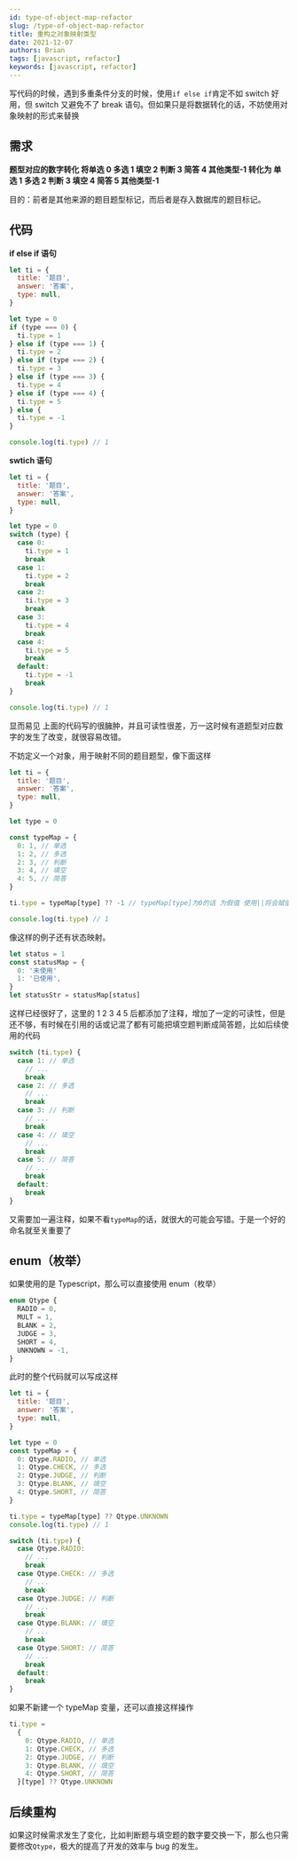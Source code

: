 ```yaml
---
id: type-of-object-map-refactor
slug: /type-of-object-map-refactor
title: 重构之对象映射类型
date: 2021-12-07
authors: Brian
tags: [javascript, refactor]
keywords: [javascript, refactor]
---
```


写代码的时候，遇到多重条件分支的时候，使用`if else if`肯定不如 switch 好用，但 switch 又避免不了 break 语句。但如果只是将数据转化的话，不妨使用对象映射的形式来替换

<!-- truncate -->

## 需求

**题型对应的数字转化 将单选 0 多选 1 填空 2 判断 3 简答 4 其他类型-1 转化为 单选 1 多选 2 判断 3 填空 4 简答 5 其他类型-1**

目的：前者是其他来源的题目题型标记，而后者是存入数据库的题目标记。

## 代码

**if else if 语句**

```javascript
let ti = {
  title: '题目',
  answer: '答案',
  type: null,
}

let type = 0
if (type === 0) {
  ti.type = 1
} else if (type === 1) {
  ti.type = 2
} else if (type === 2) {
  ti.type = 3
} else if (type === 3) {
  ti.type = 4
} else if (type === 4) {
  ti.type = 5
} else {
  ti.type = -1
}

console.log(ti.type) // 1
```

**swtich 语句**

```javascript
let ti = {
  title: '题目',
  answer: '答案',
  type: null,
}

let type = 0
switch (type) {
  case 0:
    ti.type = 1
    break
  case 1:
    ti.type = 2
    break
  case 2:
    ti.type = 3
    break
  case 3:
    ti.type = 4
    break
  case 4:
    ti.type = 5
    break
  default:
    ti.type = -1
    break
}

console.log(ti.type) // 1
```

显而易见 上面的代码写的很臃肿，并且可读性很差，万一这时候有道题型对应数字的发生了改变，就很容易改错。

不妨定义一个对象，用于映射不同的题目题型，像下面这样

```javascript
let ti = {
  title: '题目',
  answer: '答案',
  type: null,
}

let type = 0

const typeMap = {
  0: 1, // 单选
  1: 2, // 多选
  2: 3, // 判断
  3: 4, // 填空
  4: 5, // 简答
}

ti.type = typeMap[type] ?? -1 // typeMap[type]为0的话 为假值 使用||将会赋值为-1

console.log(ti.type) // 1
```

像这样的例子还有状态映射。

```javascript
let status = 1
const statusMap = {
  0: '未使用'
  1: '已使用',
}
let statusStr = statusMap[status]
```

这样已经很好了，这里的 1 2 3 4 5 后都添加了注释，增加了一定的可读性，但是还不够，有时候在引用的话或记混了都有可能把填空题判断成简答题，比如后续使用的代码

```javascript
switch (ti.type) {
  case 1: // 单选
    // ...
    break
  case 2: // 多选
    // ...
    break
  case 3: // 判断
    // ...
    break
  case 4: // 填空
    // ...
    break
  case 5: // 简答
    // ...
    break
  default:
    break
}
```

又需要加一遍注释，如果不看`typeMap`的话，就很大的可能会写错。于是一个好的命名就至关重要了

## enum（枚举）

如果使用的是 Typescript，那么可以直接使用 enum（枚举）

```typescript
enum Qtype {
  RADIO = 0,
  MULT = 1,
  BLANK = 2,
  JUDGE = 3,
  SHORT = 4,
  UNKNOWN = -1,
}
```

此时的整个代码就可以写成这样

```javascript
let ti = {
  title: '题目',
  answer: '答案',
  type: null,
}

let type = 0
const typeMap = {
  0: Qtype.RADIO, // 单选
  1: Qtype.CHECK, // 多选
  2: Qtype.JUDGE, // 判断
  3: Qtype.BLANK, // 填空
  4: Qtype.SHORT, // 简答
}

ti.type = typeMap[type] ?? Qtype.UNKNOWN
console.log(ti.type) // 1

switch (ti.type) {
  case Qtype.RADIO:
    // ...
    break
  case Qtype.CHECK: // 多选
    // ...
    break
  case Qtype.JUDGE: // 判断
    // ...
    break
  case Qtype.BLANK: // 填空
    // ...
    break
  case Qtype.SHORT: // 简答
    // ...
    break
  default:
    break
}
```

如果不新建一个 typeMap 变量，还可以直接这样操作

```javascript
ti.type =
  {
    0: Qtype.RADIO, // 单选
    1: Qtype.CHECK, // 多选
    2: Qtype.JUDGE, // 判断
    3: Qtype.BLANK, // 填空
    4: Qtype.SHORT, // 简答
  }[type] ?? Qtype.UNKNOWN
```

## 后续重构

如果这时候需求发生了变化，比如判断题与填空题的数字要交换一下，那么也只需要修改`Qtype`，极大的提高了开发的效率与 bug 的发生。
